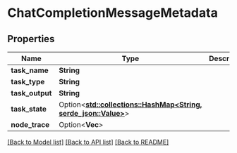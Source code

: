 # ChatCompletionMessageMetadata

## Properties

Name | Type | Description | Notes
------------ | ------------- | ------------- | -------------
**task_name** | **String** |  | 
**task_type** | **String** |  | 
**task_output** | **String** |  | 
**task_state** | Option<[**std::collections::HashMap<String, serde_json::Value>**](serde_json::Value.md)> |  | [optional]
**node_trace** | Option<**Vec<String>**> |  | [optional]

[[Back to Model list]](../README.md#documentation-for-models) [[Back to API list]](../README.md#documentation-for-api-endpoints) [[Back to README]](../README.md)


